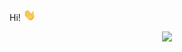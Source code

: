 Hi!   <img src="https://raw.githubusercontent.com/ABSphreak/ABSphreak/master/gifs/Hi.gif" width="20px"></h2>
<p align="center" >
  <a href="https://github.com/anuraghazra/github-readme-stats"> 
    <img  src="https://github-readme-stats.vercel.app/api?username=MiracToygar&&show_icons=true&theme=radical&count_private=true"/>
  </a>
</p>


